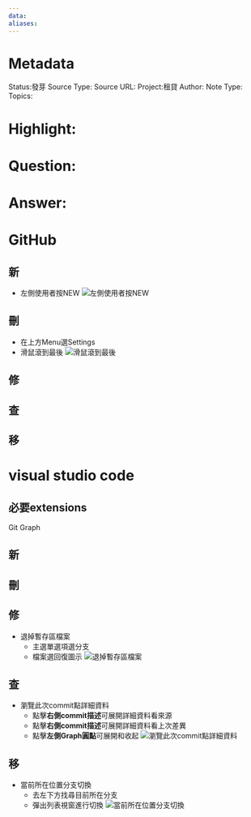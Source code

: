 ```yaml
---
data:
aliases:
---
```

# Metadata
Status:發芽
Source Type:
Source URL:
Project:租貸
Author:
Note Type:
Topics:


# Highlight:
# Question:
# Answer:


# GitHub
## 新
  - 左側使用者按NEW
  ![左側使用者按NEW](https://i.imgur.com/QVWQ5fc.png)
## 刪
  - 在上方Menu選Settings
  - 滑鼠滾到最後
  ![滑鼠滾到最後](https://i.imgur.com/OMJyHoe.png)
## 修
  
## 查

## 移

# visual studio code
## 必要extensions
Git Graph

## 新

## 刪

## 修 
  - 退掉暫存區檔案
    - 主選單選項選分支
    - 檔案選回復圖示
  ![退掉暫存區檔案](https://i.imgur.com/rY7GVht.png)

## 查
  - 瀏覽此次commit點詳細資料
    - 點擊**右側commit描述**可展開詳細資料看來源
    - 點擊**右側commit描述**可展開詳細資料看上次差異
    - 點擊**左側Graph圓點**可展開和收起
  ![瀏覽此次commit點詳細資料](https://i.imgur.com/ACkPK4E.png)

## 移
  - 當前所在位置分支切換
    - 去左下方找尋目前所在分支
    - 彈出列表視窗進行切換 
  ![當前所在位置分支切換](https://i.imgur.com/xRAZiRB.png) 


